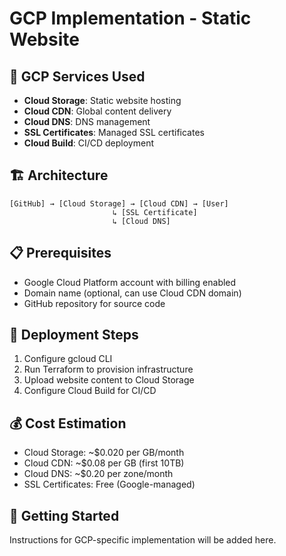 # GCP Implementation - Static Website

## 🎯 GCP Services Used
- **Cloud Storage**: Static website hosting
- **Cloud CDN**: Global content delivery
- **Cloud DNS**: DNS management
- **SSL Certificates**: Managed SSL certificates
- **Cloud Build**: CI/CD deployment

## 🏗️ Architecture
```plaintext
[GitHub] → [Cloud Storage] → [Cloud CDN] → [User]
                       ↳ [SSL Certificate]
                       ↳ [Cloud DNS]
```

## 📋 Prerequisites
- Google Cloud Platform account with billing enabled
- Domain name (optional, can use Cloud CDN domain)
- GitHub repository for source code

## 🚀 Deployment Steps
1. Configure gcloud CLI
2. Run Terraform to provision infrastructure
3. Upload website content to Cloud Storage
4. Configure Cloud Build for CI/CD

## 💰 Cost Estimation
- Cloud Storage: ~$0.020 per GB/month
- Cloud CDN: ~$0.08 per GB (first 10TB)
- Cloud DNS: ~$0.20 per zone/month
- SSL Certificates: Free (Google-managed)

## 🔧 Getting Started
Instructions for GCP-specific implementation will be added here.